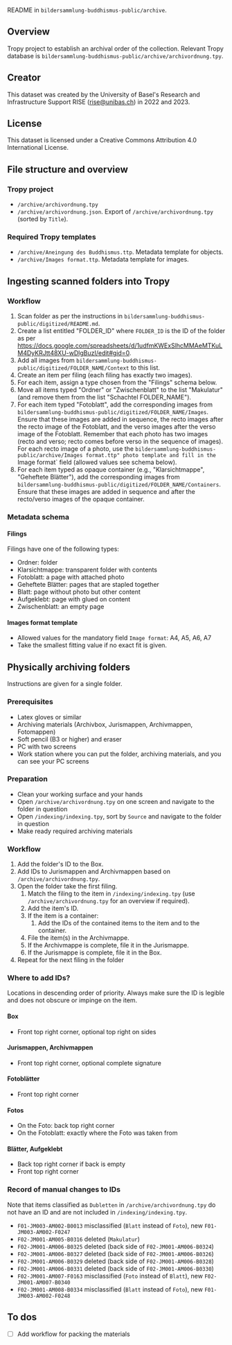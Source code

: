 README in `bildersammlung-buddhismus-public/archive`.

## Overview

Tropy project to establish an archival order of the collection. Relevant Tropy database is `bildersammlung-buddhismus-public/archive/archivordnung.tpy`.

## Creator

This dataset was created by the University of Basel's Research and Infrastructure Support RISE (rise@unibas.ch) in 2022 and 2023.

## License

This dataset is licensed under a Creative Commons Attribution 4.0 International License.

## File structure and overview

### Tropy project

- `/archive/archivordnung.tpy`
- `/archive/archivordnung.json`. Export of `/archive/archivordnung.tpy` (sorted by `Title`).

### Required Tropy templates

- `/archive/Aneingung des Buddhismus.ttp`. Metadata template for objects.
- `/archive/Images format.ttp`. Metadata template for images.

## Ingesting scanned folders into Tropy

### Workflow

1. Scan folder as per the instructions in `bildersammlung-buddhismus-public/digitized/README.md`.
2. Create a list entitled "FOLDER_ID" where `FOLDER_ID` is the ID of the folder as per https://docs.google.com/spreadsheets/d/1udfmKWExSlhcMMAeMTKuLM4DyKRJtt48XU-wDlgBuzI/edit#gid=0.
3. Add all images from `bildersammlung-buddhismus-public/digitized/FOLDER_NAME/Context` to this list.
4. Create an item per filing (each filing has exactly two images).
5. For each item, assign a type chosen from the "Filings" schema below.
6. Move all items typed "Ordner" or "Zwischenblatt" to the list "Makulatur" (and remove them from the list "Schachtel FOLDER_NAME").
7. For each item typed "Fotoblatt", add the corresponding images from `bildersammlung-buddhismus-public/digitized/FOLDER_NAME/Images`. Ensure that these images are added in sequence, the recto images after the recto image of the Fotoblatt, and the verso images after the verso image of the Fotoblatt. Remember that each photo has two images (recto and verso; recto comes before verso in the sequence of images). For each recto image of a photo, use the `bildersammlung-buddhismus-public/archive/Images format.ttp" photo template and fill in the `Image format` field (allowed values see schema below).
8. For each item typed as opaque container (e.g., "Klarsichtmappe", "Geheftete Blätter"), add the corresponding images from `bildersammlung-buddhismus-public/digitized/FOLDER_NAME/Containers`. Ensure that these images are added in sequence and after the recto/verso images of the opaque container.

### Metadata schema

#### Filings

Filings have one of the following types:
- Ordner: folder
- Klarsichtmappe: transparent folder with contents
- Fotoblatt: a page with attached photo
- Geheftete Blätter: pages that are stapled together
- Blatt: page without photo but other content
- Aufgeklebt: page with glued on content
- Zwischenblatt: an empty page

#### Images format template

- Allowed values for the mandatory field `Image format`: A4, A5, A6, A7
- Take the smallest fitting value if no exact fit is given.

## Physically archiving folders

Instructions are given for a single folder.

### Prerequisites

- Latex gloves or similar
- Archiving materials (Archivbox, Jurismappen, Archivmappen, Fotomappen)
- Soft pencil (B3 or higher) and eraser
- PC with two screens
- Work station where you can put the folder, archiving materials, and you can see your PC screens

### Preparation

- Clean your working surface and your hands
- Open `/archive/archivordnung.tpy` on one screen and navigate to the folder in question
- Open `/indexing/indexing.tpy`, sort by `Source` and navigate to the folder in question
- Make ready required archiving materials

### Workflow

1. Add the folder's ID to the Box.
2. Add IDs to Jurismappen and Archivmappen based on `/archive/archivordnung.tpy`.
3. Open the folder take the first filing.
   1. Match the filing to the item in `/indexing/indexing.tpy` (use `/archive/archivordnung.tpy` for an overview if required).
   2. Add the item's ID.
   3. If the item is a container:
      1. Add the IDs of the contained items to the item and to the container.
   4. File the item(s) in the Archivmappe.
   5. If the Archivmappe is complete, file it in the Jurismappe.
   6. If the Jurismappe is complete, file it in the Box.
4. Repeat for the next filing in the folder

### Where to add IDs?

Locations in descending order of priority. Always make sure the ID is legible and does not obscure or impinge on the item.

#### Box

- Front top right corner, optional top right on sides

#### Jurismappen, Archivmappen

- Front top right corner, optional complete signature

#### Fotoblätter

- Front top right corner

#### Fotos

- On the Foto: back top right corner
- On the Fotoblatt: exactly where the Foto was taken from

#### Blätter, Aufgeklebt

- Back top right corner if back is empty
- Front top right corner

### Record of manual changes to IDs

Note that items classified as `Dubletten` in `/archive/archivordnung.tpy` do not have an ID and are not included in `/indexing/indexing.tpy`.

- `F01-JM003-AM002-B0013` misclassified (`Blatt` instead of `Foto`), new `F01-JM003-AM002-F0247`
- `F02-JM001-AM005-B0316` deleted (`Makulatur`)
- `F02-JM001-AM006-B0325` deleted (back side of `F02-JM001-AM006-B0324`)
- `F02-JM001-AM006-B0327` deleted (back side of `F02-JM001-AM006-B0326`)
- `F02-JM001-AM006-B0329` deleted (back side of `F02-JM001-AM006-B0328`)
- `F02-JM001-AM006-B0331` deleted (back side of `F02-JM001-AM006-B0330`)
- `F02-JM001-AM007-F0163` misclassified (`Foto` instead of `Blatt`), new `F02-JM001-AM007-B0340`
- `F02-JM001-AM008-B0334` misclassified (`Blatt` instead of `Foto`), new `F01-JM003-AM002-F0248`

## To dos

- [ ] Add workflow for packing the materials